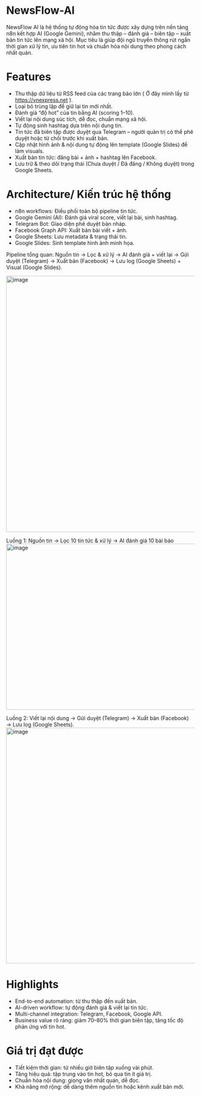 # NewsFlow-AI
NewsFlow AI là hệ thống tự động hóa tin tức được xây dựng trên nền tảng n8n kết hợp AI (Google Gemini), nhằm thu thập – đánh giá – biên tập – xuất bản tin tức lên mạng xã hội. Mục tiêu là giúp đội ngũ truyền thông rút ngắn thời gian xử lý tin, ưu tiên tin hot và chuẩn hóa nội dung theo phong cách nhất quán.

# Features

- Thu thập dữ liệu từ RSS feed của các trang báo lớn ( Ở đây mình lấy từ https://vnexpress.net ).
- Loại bỏ trùng lặp để giữ lại tin mới nhất.
- Đánh giá “độ hot” của tin bằng AI (scoring 1–10).
- Viết lại nội dung súc tích, dễ đọc, chuẩn mạng xã hội.
- Tự động sinh hashtag dựa trên nội dung tin.
- Tin tức đã biên tập được duyệt qua Telegram – người quản trị có thể phê duyệt hoặc từ chối trước khi xuất bản.
- Cập nhật hình ảnh & nội dung tự động lên template (Google Slides) để làm visuals.
- Xuất bản tin tức: đăng bài + ảnh + hashtag lên Facebook.
- Lưu trữ & theo dõi trạng thái (Chưa duyệt / Đã đăng / Không duyệt) trong Google Sheets.

# Architecture/ Kiến trúc hệ thống

- n8n workflows: Điều phối toàn bộ pipeline tin tức.
- Google Gemini (AI): Đánh giá viral score, viết lại bài, sinh hashtag.
- Telegram Bot: Giao diện phê duyệt bản nháp.
- Facebook Graph API:	Xuất bản bài viết + ảnh.
- Google Sheets:	Lưu metadata & trạng thái tin.
- Google Slides:	Sinh template hình ảnh minh họa.

Pipeline tổng quan:
Nguồn tin → Lọc & xử lý → AI đánh giá + viết lại → Gửi duyệt (Telegram) → Xuất bản (Facebook) → Lưu log (Google Sheets) + Visual (Google Slides).

<img width="1150" height="683" alt="image" src="https://github.com/user-attachments/assets/00479cf1-dc19-4d87-ab8d-46bea0fbe8f7" />

Luồng 1: Nguồn tin → Lọc 10 tin tức & xử lý → AI đánh giá 10 bài báo
<img width="1677" height="442" alt="image" src="https://github.com/user-attachments/assets/88086d7c-b5d3-4952-9db5-b19b524699de" />

Luồng 2: Viết lại nội dung → Gửi duyệt (Telegram) → Xuất bản (Facebook) → Lưu log (Google Sheets).
<img width="1504" height="628" alt="image" src="https://github.com/user-attachments/assets/e1bf1ef4-bf4c-410f-9b64-603e191ecc2b" />

# Highlights

- End-to-end automation: từ thu thập đến xuất bản.
- AI-driven workflow: tự động đánh giá & viết lại tin tức.
- Multi-channel integration: Telegram, Facebook, Google API.
- Business value rõ ràng: giảm 70–80% thời gian biên tập, tăng tốc độ phản ứng với tin hot.

# Giá trị đạt được
- Tiết kiệm thời gian: từ nhiều giờ biên tập xuống vài phút.
- Tăng hiệu quả: tập trung vào tin hot, bỏ qua tin ít giá trị.
- Chuẩn hóa nội dung: giọng văn nhất quán, dễ đọc.
- Khả năng mở rộng: dễ dàng thêm nguồn tin hoặc kênh xuất bản mới.
